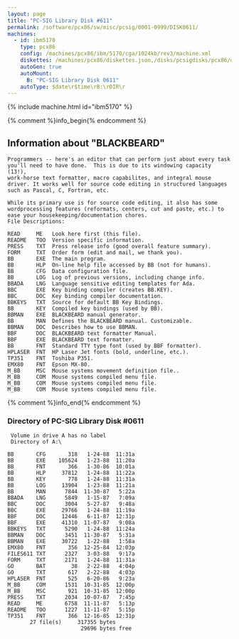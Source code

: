 ```yaml
---
layout: page
title: "PC-SIG Library Disk #611"
permalink: /software/pcx86/sw/misc/pcsig/0001-0999/DISK0611/
machines:
  - id: ibm5170
    type: pcx86
    config: /machines/pcx86/ibm/5170/cga/1024kb/rev3/machine.xml
    diskettes: /machines/pcx86/diskettes.json,/disks/pcsigdisks/pcx86/diskettes.json
    autoGen: true
    autoMount:
      B: "PC-SIG Library Disk 0611"
    autoType: $date\r$time\rB:\rDIR\r
---
```


{% include machine.html id="ibm5170" %}

{% comment %}info_begin{% endcomment %}

## Information about "BLACKBEARD"

    Programmers -- here's an editor that can perform just about every task
    you'll need to have done.  This is due to its windowing capacity (13!),
    work-horse text formatter, macro capabilites, and integral mouse
    driver. It works well for source code editing in structured languages
    such as Pascal, C, Fortran, etc.
    
    While its primary use is for source code editing, it also has some
    wordprocessing features (reformats, centers, cut and paste, etc.) to
    ease your housekeeping/documentation chores.
    File Descriptions:
    
    READ     ME   Look here first (this file).
    README   TOO  Version specific information.
    PRESS    TXT  Press release info (good overall feature summary).
    FORM     TXT  Order form (edit and mail, we thank you).
    BB       EXE  The main program.
    BB       HLP  On-line help file accessed by BB (not for humans).
    BB       CFG  Data configuration file.
    BB       LOG  Log of previous versions, including change info.
    BBADA    LNG  Language sensitive editing templates for Ada.
    BBC      EXE  Key binding compiler (creates BB.KEY).
    BBC      DOC  Key binding compiler documentation.
    BBKEYS   TXT  Source for default BB Key Bindings.
    BB       KEY  Compiled key bindings (used by BB).
    BBMAN    EXE  BLACKBEARD manual generator.
    BB       MAN  Defines the BLACKBEARD manual. Customizable.
    BBMAN    DOC  Describes how to use BBMAN.
    BBF      DOC  BLACKBEARD text formatter Manual.
    BBF      EXE  BLACKBEARD text formatter.
    BB       FNT  Standard TTY type font (used by BBF formatter).
    HPLASER  FNT  HP Laser Jet fonts (bold, underline, etc.).
    TP351    FNT  Toshiba P351.
    EMX80    FNT  Epson MX-80.
    M_BB     MSC  Mouse systems movement definition file..
    M_BB     COM  Mouse systems compiled menu file.
    M_BB     COM  Mouse systems compiled menu file.
    M_BB     COM  Mouse systems compiled menu file.
{% comment %}info_end{% endcomment %}


### Directory of PC-SIG Library Disk #0611

     Volume in drive A has no label
     Directory of A:\

    BB       CFG       318   1-24-88  11:31a
    BB       EXE    105624   1-23-88  11:20a
    BB       FNT       366   1-30-86  10:01a
    BB       HLP     37812   1-24-88  11:22a
    BB       KEY       778   1-24-88  11:31a
    BB       LOG     13904   1-23-88  11:21a
    BB       MAN      7844  11-30-87   5:22a
    BBADA    LNG      5849   1-15-87   7:09a
    BBC      DOC      3004   5-27-87   9:48a
    BBC      EXE     29766   1-24-88  11:19a
    BBF      DOC     12446   6-11-87  12:31p
    BBF      EXE     41310  11-07-87   9:08a
    BBKEYS   TXT      5290   1-24-88  11:24a
    BBMAN    DOC      3451  11-30-87   5:31a
    BBMAN    EXE     30722   1-22-88   1:58a
    EMX80    FNT       356  12-25-84  12:03p
    FILES611 TXT      2327   3-03-88   9:17a
    FORM     TXT      2171   1-24-88  11:31a
    GO       BAT        38   2-22-88   4:04p
    GO       TXT       617   2-22-88   4:03p
    HPLASER  FNT       525   6-20-86   9:23a
    M_BB     COM      1531  10-31-85  12:00p
    M_BB     MSC       921  10-31-85  12:00p
    PRESS    TXT      2034  10-07-87   7:45p
    READ     ME       6758  11-11-87   5:13p
    README   TOO      1227  11-11-87   5:15p
    TP351    FNT       366  12-16-85  12:31p
           27 file(s)     317355 bytes
                           29696 bytes free
